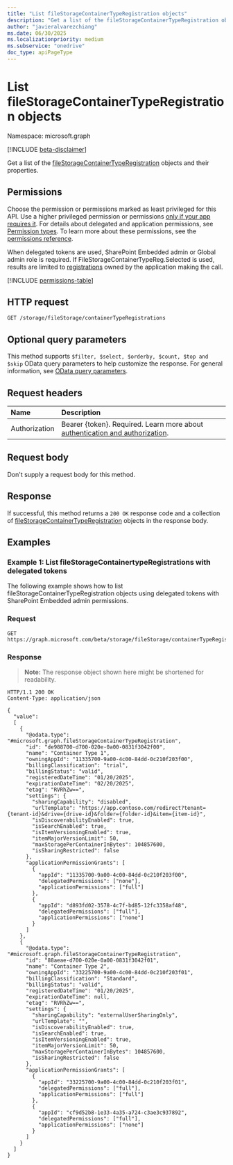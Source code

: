 ```yaml
---
title: "List fileStorageContainerTypeRegistration objects"
description: "Get a list of the fileStorageContainerTypeRegistration objects and their properties."
author: "javieralvarezchiang"
ms.date: 06/30/2025
ms.localizationpriority: medium
ms.subservice: "onedrive"
doc_type: apiPageType
---
```


# List fileStorageContainerTypeRegistration objects

Namespace: microsoft.graph

[!INCLUDE [beta-disclaimer](../../includes/beta-disclaimer.md)]

Get a list of the [fileStorageContainerTypeRegistration](../resources/filestoragecontainertyperegistration.md) objects and their properties.

## Permissions

Choose the permission or permissions marked as least privileged for this API. Use a higher privileged permission or permissions [only if your app requires it](/graph/permissions-overview#best-practices-for-using-microsoft-graph-permissions). For details about delegated and application permissions, see [Permission types](/graph/permissions-overview#permission-types). To learn more about these permissions, see the [permissions reference](/graph/permissions-reference).

When delegated tokens are used, SharePoint Embedded admin or Global admin role is required.
If FileStorageContainerTypeReg.Selected is used, results are limited to [registrations](../resources/filestoragecontainertyperegistration.md) owned by the application 
making the call.
<!-- {
  "blockType": "permissions",
  "name": "filestorage-list-containertyperegistrations-permissions"
}
-->
[!INCLUDE [permissions-table](../includes/permissions/filestorage-list-containertyperegistrations-permissions.md)]

## HTTP request

<!-- {
  "blockType": "ignored"
}
-->
``` http
GET /storage/fileStorage/containerTypeRegistrations
```

## Optional query parameters

This method supports `$filter, $select, $orderby, $count, $top and $skip` OData query parameters to help customize the response. For general information, see [OData query parameters](/graph/query-parameters).

## Request headers

|Name|Description|
|:---|:---|
|Authorization|Bearer {token}. Required. Learn more about [authentication and authorization](/graph/auth/auth-concepts).|

## Request body

Don't supply a request body for this method.

## Response

If successful, this method returns a `200 OK` response code and a collection of [fileStorageContainerTypeRegistration](../resources/filestoragecontainertyperegistration.md) objects in the response body.

## Examples


### Example 1: List fileStorageContainertypeRegistrations with delegated tokens
The following example shows how to list fileStorageContainerTypeRegistration objects using delegated tokens with SharePoint Embedded admin permissions.

### Request

<!-- {
  "blockType": "request",
  "name": "list_filestoragecontainertyperegistration"
}
-->
``` http
GET https://graph.microsoft.com/beta/storage/fileStorage/containerTypeRegistrations
```


### Response

>**Note:** The response object shown here might be shortened for readability.
<!-- {
  "blockType": "response",
  "truncated": true,
  "@odata.type": "microsoft.graph.fileStorageContainerTypeRegistration"
}
-->
``` http
HTTP/1.1 200 OK
Content-Type: application/json

{
  "value": 
  [
    {
      "@odata.type": "#microsoft.graph.fileStorageContainerTypeRegistration",
      "id": "de988700-d700-020e-0a00-0831f3042f00",
      "name": "Container Type 1",
      "owningAppId": "11335700-9a00-4c00-84dd-0c210f203f00",
      "billingClassification": "trial",
      "billingStatus": "valid",
      "registeredDateTime": "01/20/2025",
      "expirationDateTime": "02/20/2025",
      "etag": "RVRhZw==",
      "settings": {
        "sharingCapability": "disabled",
        "urlTemplate": "https://app.contoso.com/redirect?tenant={tenant-id}&drive={drive-id}&folder={folder-id}&item={item-id}",
        "isDiscoverabilityEnabled": true,
        "isSearchEnabled": true,
        "isItemVersioningEnabled": true,
        "itemMajorVersionLimit": 50,
        "maxStoragePerContainerInBytes": 104857600,
        "isSharingRestricted": false
      },
      "applicationPermissionGrants": [
        {
          "appId": "11335700-9a00-4c00-84dd-0c210f203f00",
          "delegatedPermissions": ["none"],
          "applicationPermissions": ["full"]
        },
        {
          "appId": "d893fd02-3578-4c7f-bd85-12fc3358af48",
          "delegatedPermissions": ["full"],
          "applicationPermissions": ["none"]
        }
      ]
    },
    {
      "@odata.type": "#microsoft.graph.fileStorageContainerTypeRegistration",
      "id": "88aeae-d700-020e-0a00-0831f3042f01",
      "name": "Container Type 2",
      "owningAppId": "33225700-9a00-4c00-84dd-0c210f203f01",
      "billingClassification": "Standard",
      "billingStatus": "valid",
      "registeredDateTime": "01/20/2025",
      "expirationDateTime": null,
      "etag": "RVRhZw==",
      "settings": {
        "sharingCapability": "externalUserSharingOnly",
        "urlTemplate": "",
        "isDiscoverabilityEnabled": true,
        "isSearchEnabled": true,
        "isItemVersioningEnabled": true,
        "itemMajorVersionLimit": 50,
        "maxStoragePerContainerInBytes": 104857600,
        "isSharingRestricted": false
      },
      "applicationPermissionGrants": [
        {
          "appId": "33225700-9a00-4c00-84dd-0c210f203f01",
          "delegatedPermissions": ["full"],
          "applicationPermissions": ["full"]
        },
        {
          "appId": "cf9d52b8-1e33-4a35-a724-c3ae3c937892",
          "delegatedPermissions": ["full"],
          "applicationPermissions": ["none"]
        }
      ]
    }
  ]
}
```

